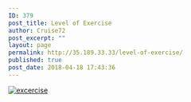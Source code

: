 ```yaml
---
ID: 379
post_title: Level of Exercise
author: Cruise72
post_excerpt: ""
layout: page
permalink: http://35.189.33.33/level-of-exercise/
published: true
post_date: 2018-04-18 17:43:36
---
```

<div id="viz1524119152215" class="tableauPlaceholder" style="position: relative;"><noscript><a href='#'><img alt='excercise ' src='https:&#47;&#47;public.tableau.com&#47;static&#47;images&#47;ex&#47;excercise_10&#47;excercise&#47;1_rss.png' style='border: none' /></a></noscript><object class="tableauViz" style="display: none;" width="300" height="150"><param name="host_url" value="https%3A%2F%2Fpublic.tableau.com%2F" /> <param name="embed_code_version" value="3" /> <param name="site_root" value="" /><param name="name" value="excercise_10/excercise" /><param name="tabs" value="no" /><param name="toolbar" value="yes" /><param name="static_image" value="https://public.tableau.com/static/images/ex/excercise_10/excercise/1.png" /> <param name="animate_transition" value="yes" /><param name="display_static_image" value="yes" /><param name="display_spinner" value="yes" /><param name="display_overlay" value="yes" /><param name="display_count" value="yes" /><param name="filter" value="publish=yes" /></object></div>
<script type='text/javascript'>                    var divElement = document.getElementById('viz1524119152215');                    var vizElement = divElement.getElementsByTagName('object')[0];                    vizElement.style.width='100%';vizElement.style.height=(divElement.offsetWidth*0.75)+'px';                    var scriptElement = document.createElement('script');                    scriptElement.src = 'https://public.tableau.com/javascripts/api/viz_v1.js';                    vizElement.parentNode.insertBefore(scriptElement, vizElement);                </script>